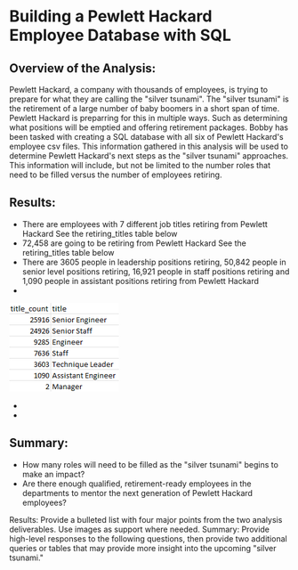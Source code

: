 # Building a Pewlett Hackard Employee Database with SQL

## Overview of the Analysis:
Pewlett Hackard, a company with thousands of employees, is trying to prepare for what they are calling the "silver tsunami". The "silver tsunami" is the retirement of a large number of baby boomers in a short span of time. Pewlett Hackard is preparring for this in multiple ways. Such as determining what positions will be emptied and offering retirement packages. Bobby has been tasked with creating a SQL database with all six of Pewlett Hackard's employee csv files. This information gathered in this analysis will be used to determine Pewlett Hackard's next steps as the "silver tsunami" approaches. This information will include, but not be limited to the number roles that need to be filled versus the number of employees retiring.


## Results:
- There are employees with 7 different job titles retiring from Pewlett Hackard
     See the retiring_titles table below
- 72,458 are going to be retiring from Pewlett Hackard 
     See the retiring_titles table below
- There are 3605 people in leadership positions retiring, 50,842 people in senior level positions retiring, 16,921 people in staff positions retiring and 1,090 people in assistant positions retiring from Pewlett Hackard
- 

![title&title_count.png](https://github.com/AprilVilmin/Pewlett-Hackard-Analysis./blob/main/title%26title_count.png)


-
-



## Summary:

- How many roles will need to be filled as the "silver tsunami" begins to make an impact?
- Are there enough qualified, retirement-ready employees in the departments to mentor the next generation of Pewlett Hackard employees?



Results: Provide a bulleted list with four major points from the two analysis deliverables. Use images as support where needed.
Summary: Provide high-level responses to the following questions, then provide two additional queries or tables that may provide more insight into the upcoming "silver tsunami."

